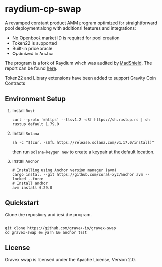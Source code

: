 # raydium-cp-swap

A revamped constant product AMM program optimized for straightforward pool deployment along with additional features and integrations:

- No Openbook market ID is required for pool creation
- Token22 is supported
- Built-in price oracle
- Optimized in Anchor

The program is a fork of Raydium which was audited by [MadShield](https://www.madshield.xyz/). The report can be found [here](https://github.com/raydium-io/raydium-docs/tree/master/audit/MadShield%20Q1%202024).

Token22 and Library extensions have been added to support Gravity Coin Contracts

## Environment Setup

1. Install `Rust`

   ```shell
   curl --proto '=https' --tlsv1.2 -sSf https://sh.rustup.rs | sh
   rustup default 1.79.0
   ```

2. Install `Solana `

   ```shell
   sh -c "$(curl -sSfL https://release.solana.com/v1.17.0/install)"
   ```

   then run `solana-keygen new` to create a keypair at the default location.

3. install `Anchor`

   ```shell
   # Installing using Anchor version manager (avm)
   cargo install --git https://github.com/coral-xyz/anchor avm --locked --force
   # Install anchor
   avm install 0.29.0
   ```

## Quickstart

Clone the repository and test the program.

```shell

git clone https://github.com/gravex-io/gravex-swap
cd gravex-swap && yarn && anchor test
```

## License

Gravex swap is licensed under the Apache License, Version 2.0.
